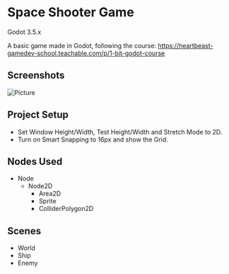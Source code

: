 # Space Shooter Game
Godot 3.5.x

A basic game made in Godot, following the course: https://heartbeast-gamedev-school.teachable.com/p/1-bit-godot-course

## Screenshots

![Picture](./docs/screencapture.jpg)

## Project Setup

- Set Window Height/Width, Test Height/Width and Stretch Mode to 2D.
- Turn on Smart Snapping to 16px and show the Grid.

## Nodes Used

- Node
  - Node2D
    - Area2D
    - Sprite
    - ColliderPolygon2D

## Scenes

- World
- Ship
- Enemy